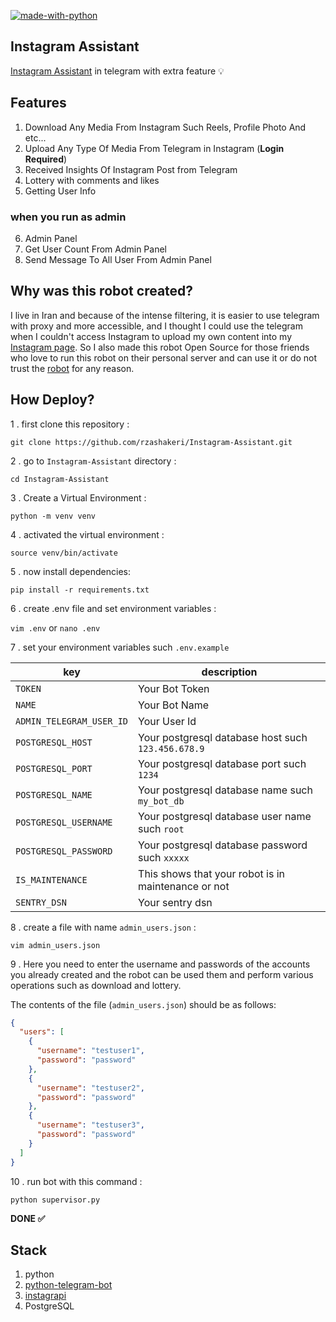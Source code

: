 [![made-with-python](https://img.shields.io/badge/Made%20with-Python-1f425f.svg)](https://www.python.org/)

## Instagram Assistant

[Instagram Assistant](https://t.me/InstagramAssistantRobot) in telegram with extra feature 💡

## Features

1. Download Any Media From Instagram Such Reels, Profile Photo And etc...
2. Upload Any Type Of Media From Telegram in Instagram (**Login Required**)
3. Received Insights Of Instagram Post from Telegram
4. Lottery with comments and likes
5. Getting User Info

### when you run as admin

6. Admin Panel
7. Get User Count From Admin Panel
8. Send Message To All User From Admin Panel

## Why was this robot created?

I live in Iran and because of the intense filtering,
it is easier to use telegram with proxy and more
accessible, and I thought I could use the telegram
when I couldn't access Instagram to upload my own
content into my [Instagram page](https://www.instagram.com/barnamenevisiinsta).
So I also made this robot Open Source for those
friends who love to run this robot on their
personal server and can use it or do not trust
the [robot](https://t.me/InstagramAssistantRobot) for any reason.


## How Deploy?
1 . first clone this repository :

`git clone https://github.com/rzashakeri/Instagram-Assistant.git`

2 . go to `Instagram-Assistant` directory :

`cd Instagram-Assistant`

3 . Create a Virtual Environment :
 
`python -m venv venv`

4 . activated the virtual environment :

`source venv/bin/activate`

5 . now install dependencies:

`pip install -r requirements.txt`

6 . create .env file and set environment variables :

`vim .env`  or `nano .env`

7 . set your environment variables such `.env.example`

| key                      | description                                         |
|--------------------------|-----------------------------------------------------|
| `TOKEN`                  | Your Bot Token                                      |
| `NAME`                   | Your Bot Name                                       |
| `ADMIN_TELEGRAM_USER_ID` | Your User Id                                        |
| `POSTGRESQL_HOST`        | Your postgresql database host such `123.456.678.9`  |
| `POSTGRESQL_PORT`        | Your postgresql database port such `1234`           |
| `POSTGRESQL_NAME`        | Your postgresql database name such `my_bot_db`      |
| `POSTGRESQL_USERNAME`    | Your postgresql database user name such `root`      |
| `POSTGRESQL_PASSWORD`    | Your postgresql database password such `xxxxx`      |
| `IS_MAINTENANCE`         | This shows that your robot is in maintenance or not |
| `SENTRY_DSN`             | Your sentry dsn                                     |


8 . create a file with name `admin_users.json` :

`vim admin_users.json`

9 . Here you need to enter the username and passwords 
of the accounts you already created and the robot can 
be used them and perform various operations such 
as download and lottery.

The contents of the file (`admin_users.json`) should be as follows:

```json
{
  "users": [
    {
      "username": "testuser1",
      "password": "password"
    },
    {
      "username": "testuser2",
      "password": "password"
    },
    {
      "username": "testuser3",
      "password": "password"
    }
  ]
}
```

10 . run bot with this command :

```
python supervisor.py
```

**DONE ✅**



## Stack

1. python
2. [python-telegram-bot](https://python-telegram-bot.org/)
3. [instagrapi](https://github.com/adw0rd/instagrapi)
4. PostgreSQL
